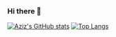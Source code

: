 ### Hi there 👋

<!--
**BAzizbek/BAzizbek** is a ✨ _special_ ✨ repository because its `README.md` (this file) appears on your GitHub profile.

Here are some ideas to get you started:

- 🔭 I’m currently working on ...
- 🌱 I’m currently learning ...
- 👯 I’m looking to collaborate on ...
- 🤔 I’m looking for help with ...
- 💬 Ask me about ...
- 📫 How to reach me: ...
- 😄 Pronouns: ...
- ⚡ Fun fact: ...
-->
[![Aziz's GitHub stats](https://github-readme-stats.vercel.app/api?username=BAzizbek&show_icons=true&theme=dracula)](https://github.com/Bazizbek/github-readme-stats)
[![Top Langs](https://github-readme-stats.vercel.app/api/top-langs/?username=BAzizbek&show_icons=true&theme=dracula)](https://github.com/BAzizbek/github-readme-stats)


